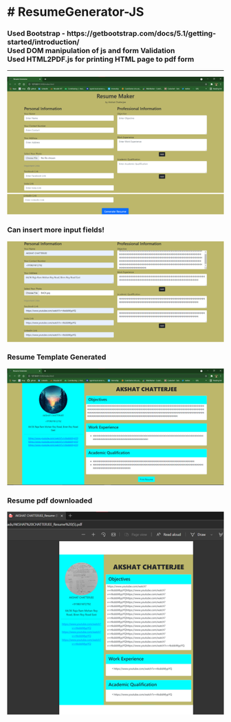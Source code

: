 <h1># ResumeGenerator-JS</h1>
<h3>
Used Bootstrap - https://getbootstrap.com/docs/5.1/getting-started/introduction/ <br>
Used DOM manipulation of js and form Validation <br>
Used HTML2PDF.js for printing HTML page to pdf form <br> </h3>
<hr>

<img src="image/op1.png"><br/>
<img src="image/op2.png"><br/>
<h3>Can insert more input fields!</h3>
<img src="image/op3.png"><br/>
<h3>Resume Template Generated</h3>
<img src="image/op4.png"><br/>
<h3>Resume pdf downloaded</h3>
<img src="image/op5.png"><br/>
